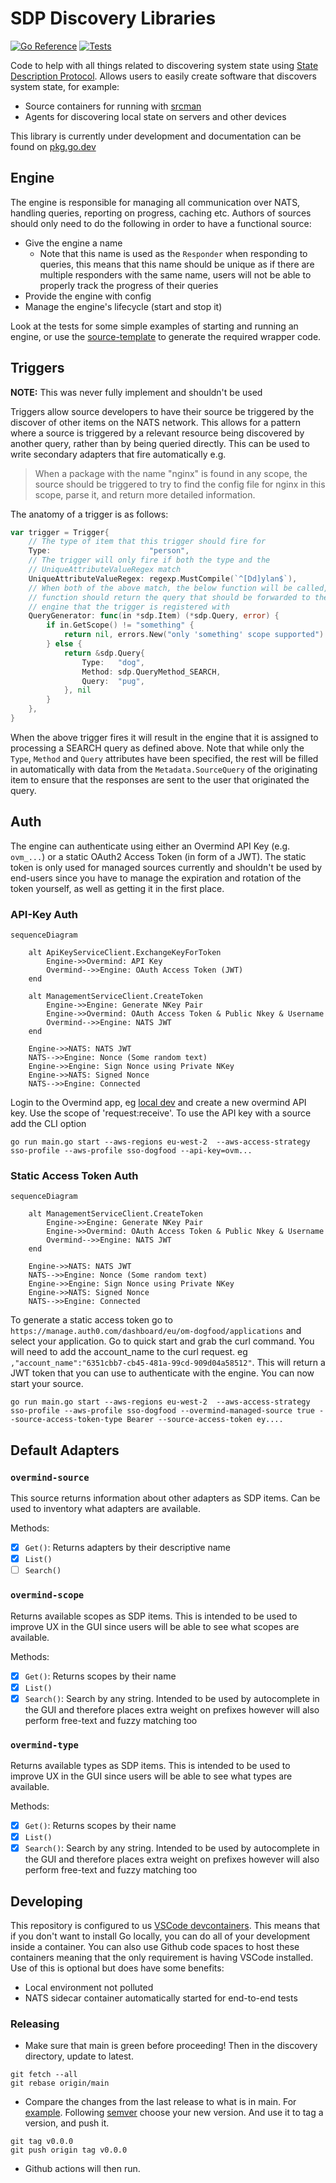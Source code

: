 
# SDP Discovery Libraries

[![Go Reference](https://pkg.go.dev/badge/github.com/overmindtech/discovery.svg)](https://pkg.go.dev/github.com/overmindtech/discovery) [![Tests](https://github.com/overmindtech/discovery/actions/workflows/test.yml/badge.svg)](https://github.com/overmindtech/discovery/actions/workflows/test.yml)

Code to help with all things related to discovering system state using [State Description Protocol](github.com/overmindtech/sdp). Allows users to easily create software that discovers system state, for example:

* Source containers for running with [srcman](https://github.com/overmindtech/srcman)
* Agents for discovering local state on servers and other devices

This library is currently under development and documentation can be found on [pkg.go.dev](https://pkg.go.dev/github.com/overmindtech/discovery)

## Engine

The engine is responsible for managing all communication over NATS, handling queries, reporting on progress, caching etc. Authors of sources should only need to do the following in order to have a functional source:

* Give the engine a name
  * Note that this name is used as the `Responder` when responding to queries, this means that this name should be unique as if there are multiple responders with the same name, users will not be able to properly track the progress of their queries
* Provide the engine with config
* Manage the engine's lifecycle (start and stop it)

Look at the tests for some simple examples of starting and running an engine, or use the [source-template](https://github.com/overmindtech/source-template) to generate the required wrapper code.

## Triggers

**NOTE:** This was never fully implement and shouldn't be used

Triggers allow source developers to have their source be triggered by the discover of other items on the NATS network. This allows for a pattern where a source is triggered by a relevant resource being discovered by another query, rather than by being queried directly. This can be used to write secondary adapters that fire automatically e.g.

> When a package with the name "nginx" is found in any scope, the source should be triggered to try to find the config file for nginx in this scope, parse it, and return more detailed information.

The anatomy of a trigger is as follows:

```go
var trigger = Trigger{
    // The type of item that this trigger should fire for
    Type:                      "person",
    // The trigger will only fire if both the type and the
    // UniqueAttributeValueRegex match
    UniqueAttributeValueRegex: regexp.MustCompile(`^[Dd]ylan$`),
    // When both of the above match, the below function will be called, this
    // function should return the query that should be forwarded to the
    // engine that the trigger is registered with
    QueryGenerator: func(in *sdp.Item) (*sdp.Query, error) {
        if in.GetScope() != "something" {
            return nil, errors.New("only 'something' scope supported")
        } else {
            return &sdp.Query{
                Type:   "dog",
                Method: sdp.QueryMethod_SEARCH,
                Query:  "pug",
            }, nil
        }
    },
}
```

When the above trigger fires it will result in the engine that it is assigned to processing a SEARCH query as defined above. Note that while only the `Type`, `Method` and `Query` attributes have been specified, the rest will be filled in automatically with data from the `Metadata.SourceQuery` of the originating item to ensure that the responses are sent to the user that originated the query.

## Auth

The engine can authenticate using either an Overmind API Key (e.g. `ovm_...`) or a static OAuth2 Access Token (in form of a JWT). The static token is only used for managed sources currently and shouldn't be used by end-users since you have to manage the expiration and rotation of the token yourself, as well as getting it in the first place.

### API-Key Auth

```mermaid
sequenceDiagram

    alt ApiKeyServiceClient.ExchangeKeyForToken
        Engine->>Overmind: API Key
        Overmind-->>Engine: OAuth Access Token (JWT)
    end

    alt ManagementServiceClient.CreateToken
        Engine->>Engine: Generate NKey Pair
        Engine->>Overmind: OAuth Access Token & Public Nkey & Username
        Overmind-->>Engine: NATS JWT
    end

    Engine->>NATS: NATS JWT
    NATS-->>Engine: Nonce (Some random text)
    Engine->>Engine: Sign Nonce using Private NKey
    Engine->>NATS: Signed Nonce
    NATS-->>Engine: Connected
```

Login to the Overmind app, eg [local dev](https://localhost.df.overmind-demo.com:3000/settings/api-keys) and create a new overmind API key. Use the scope of 'request:receive'. To use the API key with a source add the CLI option

```shell
go run main.go start --aws-regions eu-west-2  --aws-access-strategy sso-profile --aws-profile sso-dogfood --api-key=ovm...
```

### Static Access Token Auth

```mermaid
sequenceDiagram

    alt ManagementServiceClient.CreateToken
        Engine->>Engine: Generate NKey Pair
        Engine->>Overmind: OAuth Access Token & Public Nkey & Username
        Overmind-->>Engine: NATS JWT
    end

    Engine->>NATS: NATS JWT
    NATS-->>Engine: Nonce (Some random text)
    Engine->>Engine: Sign Nonce using Private NKey
    Engine->>NATS: Signed Nonce
    NATS-->>Engine: Connected
```

To generate a static access token go to `https://manage.auth0.com/dashboard/eu/om-dogfood/applications` and select your application. Go to quick start and grab the curl command. You will need to add the account_name to the curl request. eg `,"account_name":"6351cbb7-cb45-481a-99cd-909d04a58512"`. This will return a JWT token that you can use to authenticate with the engine. You can now start your source.

```shell
go run main.go start --aws-regions eu-west-2  --aws-access-strategy sso-profile --aws-profile sso-dogfood --overmind-managed-source true --source-access-token-type Bearer --source-access-token ey....
```

## Default Adapters

### `overmind-source`

This source returns information about other adapters as SDP items. Can be used to inventory what adapters are available.

Methods:

* [x] `Get()`: Returns adapters by their descriptive name
* [x] `List()`
* [ ] `Search()`

### `overmind-scope`

Returns available scopes as SDP items. This is intended to be used to improve UX in the GUI since users will be able to see what scopes are available.

Methods:

* [x] `Get()`: Returns scopes by their name
* [x] `List()`
* [x] `Search()`: Search by any string. Intended to be used by autocomplete in the GUI and therefore places extra weight on prefixes however will also perform free-text and fuzzy matching too

### `overmind-type`

Returns available types as SDP items. This is intended to be used to improve UX in the GUI since users will be able to see what types are available.

Methods:

* [x] `Get()`: Returns scopes by their name
* [x] `List()`
* [x] `Search()`: Search by any string. Intended to be used by autocomplete in the GUI and therefore places extra weight on prefixes however will also perform free-text and fuzzy matching too

## Developing

This repository is configured to us [VSCode devcontainers](https://code.visualstudio.com/docs/remote/containers). This means that if you don't want to install Go locally, you can do all of your development inside a container. You can also use Github code spaces to host these containers meaning that the only requirement is having VSCode installed. Use of this is optional but does have some benefits:

* Local environment not polluted
* NATS sidecar container automatically started for end-to-end tests

### Releasing

- Make sure that main is green before proceeding! Then in the discovery directory, update to latest.

```shell
git fetch --all
git rebase origin/main
```

- Compare the changes from the last release to what is in main. For [example](https://github.com/overmindtech/discovery/compare/v0.29.2...main). Following [semver](https://semver.org/) choose your new version. And use it to tag a version, and push it.

```shell
git tag v0.0.0
git push origin tag v0.0.0
```

- Github actions will then run.

